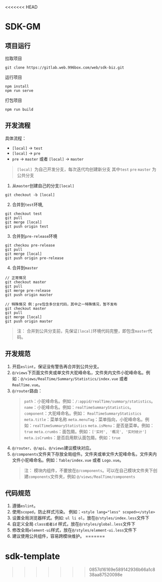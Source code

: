 <<<<<<< HEAD
# SDK-GM

## 项目运行

拉取项目
```
git clone https://gitlab.web.996box.com/web/sdk-biz.git
```

运行项目
```
npm install
npm run serve
```

打包项目
```
npm run build
```

## 开发流程

具体流程：
- `[local]` -> `test`
- `[local]` -> `pre`
- `pre` -> `master` 或者 `[local]` -> `master`
> `[local] `为自己开发分支，每次迭代均创建新分支
  其中`test` `pre` `master` 为公共分支

1. 从`master`创建自己的分支`[local]`
```
git checkout -b [local]
```
2. 合并到`test`环境, 
```
git checkout test
git pull
git merge [local]
git push origin test
```
3. 合并到`pre-release`环境
```
git checkou pre-release
git pull
git merge [local]
git push origin pre-release
```
4. 合并到`master`
```
// 正常情况
git checkout master
git pull
git merge pre-release
git push origin master

// 特殊情况 例：pre包含多分支代码，其中之一特殊情况，暂不发布
git checkout master
git pull
git merge [local]
git push origin master
```
> 注：
  合并到公共分支前，先保证`[local]`环境代码完整，即包含`master`代码。

## 开发规范

1. 开启`eslint`，保证没有警告再合并到公共分支。
2. `@/views`下页面文件夹或单文件大驼峰命名，文件夹内文件小驼峰命名。例如：`@/views/RealTime/Summary/Statistics/index.vue` 或者 `RealTime.vue`。
3. `@/router`路由：
    > `path`：小驼峰命名。例如：`/:appid/realTime/summary/statistics`。
    > `name`：小驼峰命名。例如：`realTimeSummaryStatistics`。
    > `component`：大驼峰命名。例如： `RealTimeSummaryStatistics`
    > `meta.title`：菜单名称
    > `meta.menuTag`：菜单指向，小驼峰命名。例如：`realTimeSummaryStatistics`
    > `meta.isMenu`：是否是菜单。例如：`true`
    > `meta.crumbs`：面包屑。例如：`['实时', '概况', '实时统计']`
    > `meta.isCrumbs`：是否启用默认面包屑。例如：`true`
4. `@/router`、`@/api`、`@/views`建议模块对应。
5. `@/components`文件夹下存放全局组件。文件夹或单文件大驼峰命名，文件夹内文件小驼峰命名。例如：`Table/index.vue` 或者 `Logo.vue`。
    > 注：
    模块内组件，不要放在`@/components`。可以在自己模块文件夹下创建`components`文件夹，例如 `@/views/RealTime/components`

## 代码规范

1. 遵循`eslint`。
2. 使用`scoped`，防止样式污染。 例如：`<style lang="less" scoped></style>`
3. 设置全局浏览器样式。例如: `ul li ol`，放在`@/styles/index.less`文件下
4. 自定义全局 `class或者id` 样式，放在`@/styles/global.less`文件下
5. 修改全局`element-ui`样式，放在`@/styles/element-ui.less`文件下
6. 建议使用公共组件，容易跨模块维护。
=======
# sdk-template
>>>>>>> 0857d16169e589142936b66a1c838aa87520098e
